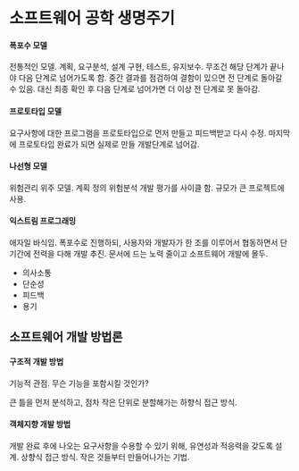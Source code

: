 # 소프트웨어 공학 생명주기

#### 폭포수 모델

전통적인 모델. 계획, 요구분석, 설계 구현, 테스트, 유지보수.
무조건 해당 단계가 끝나야 다음 단계로 넘어가도록 함. 중간 결과를 점검하여 결함이 있으면 전 단계로 돌아갈 수 있음. 대신 최종 확인 후 다음 단계로 넘어가면 더 이상 전 단계로 못 돌아감.

#### 프로토타입 모델

요구사항에 대한 프로그램을 프로토타입으로 먼저 만들고 피드백받고 다시 수정. 마지막에 프로토타입 완료가 되면 실제로 만들 개발단계로 넘어감.

#### 나선형 모델

위험관리 위주 모델. 계획 정의 위험분석 개발 평가를 사이클 함. 규모가 큰 프로젝트에 사용.

#### 익스트림 프로그래밍

애자일 바식임. 폭포수로 진행하되, 사용자와 개발자가 한 조를 이루어서 협동하면서 단기간에 전력을 다해 개발 추진. 문서에 드는 노력 줄이고 소프트웨어 개발에 몰두.

- 의사소통
- 단순성
- 피드백
- 용기

## 소프트웨어 개발 방법론

#### 구조적 개발 방법

기능적 관점. 무슨 기능을 포함시킬 것인가?

큰 틀을 먼저 분석하고, 점차 작은 단위로 분할해가는 하향식 접근 방식.

#### 객체지향 개발 방법

개발 완료 후에 나오는 요구사항을 수용할 수 있기 위해, 유연성과 적응력을 갖도록 설계.
상향식 접근 방식. 작은 것들부터 만들어나가는 기법.
